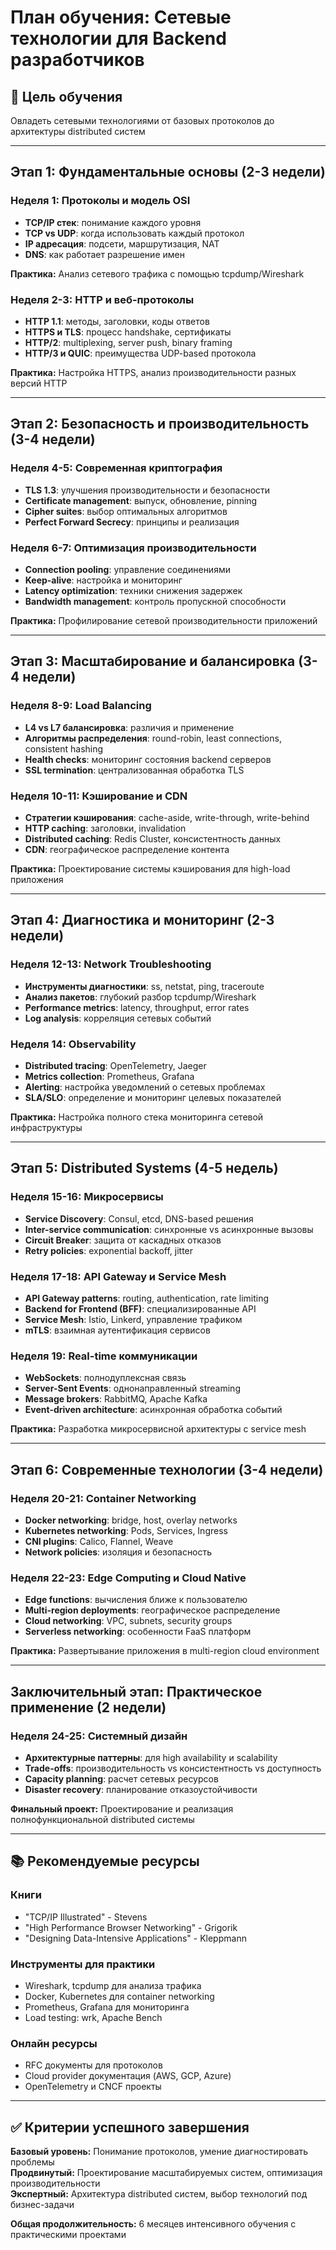 # План обучения: Сетевые технологии для Backend разработчиков

## 🎯 Цель обучения
Овладеть сетевыми технологиями от базовых протоколов до архитектуры distributed систем

---

## Этап 1: Фундаментальные основы (2-3 недели)

### Неделя 1: Протоколы и модель OSI
- **TCP/IP стек**: понимание каждого уровня
- **TCP vs UDP**: когда использовать каждый протокол
- **IP адресация**: подсети, маршрутизация, NAT
- **DNS**: как работает разрешение имен

**Практика:** Анализ сетевого трафика с помощью tcpdump/Wireshark

### Неделя 2-3: HTTP и веб-протоколы
- **HTTP 1.1**: методы, заголовки, коды ответов
- **HTTPS и TLS**: процесс handshake, сертификаты
- **HTTP/2**: multiplexing, server push, binary framing
- **HTTP/3 и QUIC**: преимущества UDP-based протокола

**Практика:** Настройка HTTPS, анализ производительности разных версий HTTP

---

## Этап 2: Безопасность и производительность (3-4 недели)

### Неделя 4-5: Современная криптография
- **TLS 1.3**: улучшения производительности и безопасности
- **Certificate management**: выпуск, обновление, pinning
- **Cipher suites**: выбор оптимальных алгоритмов
- **Perfect Forward Secrecy**: принципы и реализация

### Неделя 6-7: Оптимизация производительности
- **Connection pooling**: управление соединениями
- **Keep-alive**: настройка и мониторинг
- **Latency optimization**: техники снижения задержек
- **Bandwidth management**: контроль пропускной способности

**Практика:** Профилирование сетевой производительности приложений

---

## Этап 3: Масштабирование и балансировка (3-4 недели)

### Неделя 8-9: Load Balancing
- **L4 vs L7 балансировка**: различия и применение
- **Алгоритмы распределения**: round-robin, least connections, consistent hashing
- **Health checks**: мониторинг состояния backend серверов
- **SSL termination**: централизованная обработка TLS

### Неделя 10-11: Кэширование и CDN
- **Стратегии кэширования**: cache-aside, write-through, write-behind
- **HTTP caching**: заголовки, invalidation
- **Distributed caching**: Redis Cluster, консистентность данных
- **CDN**: географическое распределение контента

**Практика:** Проектирование системы кэширования для high-load приложения

---

## Этап 4: Диагностика и мониторинг (2-3 недели)

### Неделя 12-13: Network Troubleshooting
- **Инструменты диагностики**: ss, netstat, ping, traceroute
- **Анализ пакетов**: глубокий разбор tcpdump/Wireshark
- **Performance metrics**: latency, throughput, error rates
- **Log analysis**: корреляция сетевых событий

### Неделя 14: Observability
- **Distributed tracing**: OpenTelemetry, Jaeger
- **Metrics collection**: Prometheus, Grafana
- **Alerting**: настройка уведомлений о сетевых проблемах
- **SLA/SLO**: определение и мониторинг целевых показателей

**Практика:** Настройка полного стека мониторинга сетевой инфраструктуры

---

## Этап 5: Distributed Systems (4-5 недель)

### Неделя 15-16: Микросервисы
- **Service Discovery**: Consul, etcd, DNS-based решения
- **Inter-service communication**: синхронные vs асинхронные вызовы
- **Circuit Breaker**: защита от каскадных отказов
- **Retry policies**: exponential backoff, jitter

### Неделя 17-18: API Gateway и Service Mesh
- **API Gateway patterns**: routing, authentication, rate limiting
- **Backend for Frontend (BFF)**: специализированные API
- **Service Mesh**: Istio, Linkerd, управление трафиком
- **mTLS**: взаимная аутентификация сервисов

### Неделя 19: Real-time коммуникации
- **WebSockets**: полнодуплексная связь
- **Server-Sent Events**: однонаправленный streaming
- **Message brokers**: RabbitMQ, Apache Kafka
- **Event-driven architecture**: асинхронная обработка событий

**Практика:** Разработка микросервисной архитектуры с service mesh

---

## Этап 6: Современные технологии (3-4 недели)

### Неделя 20-21: Container Networking
- **Docker networking**: bridge, host, overlay networks
- **Kubernetes networking**: Pods, Services, Ingress
- **CNI plugins**: Calico, Flannel, Weave
- **Network policies**: изоляция и безопасность

### Неделя 22-23: Edge Computing и Cloud Native
- **Edge functions**: вычисления ближе к пользователю
- **Multi-region deployments**: географическое распределение
- **Cloud networking**: VPC, subnets, security groups
- **Serverless networking**: особенности FaaS платформ

**Практика:** Развертывание приложения в multi-region cloud environment

---

## Заключительный этап: Практическое применение (2 недели)

### Неделя 24-25: Системный дизайн
- **Архитектурные паттерны**: для high availability и scalability
- **Trade-offs**: производительность vs консистентность vs доступность
- **Capacity planning**: расчет сетевых ресурсов
- **Disaster recovery**: планирование отказоустойчивости

**Финальный проект:** Проектирование и реализация полнофункциональной distributed системы

---

## 📚 Рекомендуемые ресурсы

### Книги
- "TCP/IP Illustrated" - Stevens
- "High Performance Browser Networking" - Grigorik
- "Designing Data-Intensive Applications" - Kleppmann

### Инструменты для практики
- Wireshark, tcpdump для анализа трафика
- Docker, Kubernetes для container networking
- Prometheus, Grafana для мониторинга
- Load testing: wrk, Apache Bench

### Онлайн ресурсы
- RFC документы для протоколов
- Cloud provider документация (AWS, GCP, Azure)
- OpenTelemetry и CNCF проекты

---

## ✅ Критерии успешного завершения

**Базовый уровень:** Понимание протоколов, умение диагностировать проблемы  
**Продвинутый:** Проектирование масштабируемых систем, оптимизация производительности  
**Экспертный:** Архитектура distributed систем, выбор технологий под бизнес-задачи

**Общая продолжительность:** 6 месяцев интенсивного обучения с практическими проектами